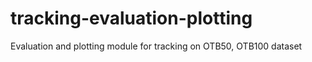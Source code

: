 # tracking-evaluation-plotting
Evaluation and plotting module for tracking on OTB50, OTB100 dataset
